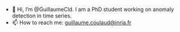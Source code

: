 - 👋 Hi, I’m @GuillaumeCld. I am a PhD student working on anomaly detection in time series.
- 📫 How to reach me: guillaume.coulaud@inria.fr
<!---
GuillaumeCld/GuillaumeCld is a ✨ special ✨ repository because its `README.md` (this file) appears on your GitHub profile.
You can click the Preview link to take a look at your changes.
--->
